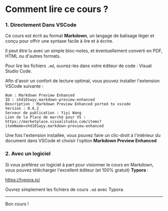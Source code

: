 # Comment lire ce cours ?

### 1. Directement Dans VSCode

Ce cours est écrit au format **Markdown**, un langage de balisage léger et conçu pour offrir une syntaxe facile à lire et à écrire.

Il peut être lu avec un simple bloc-notes, et éventuellement converti en PDF, HTML ou d'autres formats.

Pour lire les fichiers `.md`, ouvrez-les dans votre éditeur de code : Visual Studio Code.

Afin d'avoir un confort de lecture optimal, vous pouvez installer l'extension VSCode suivante :

    Nom : Markdown Preview Enhanced
    ID : shd101wyy.markdown-preview-enhanced
    Description : Markdown Preview Enhanced ported to vscode
    Version : 0.6.2
    Serveur de publication : Yiyi Wang
    Lien de la Place de marché pour VS : https://marketplace.visualstudio.com/items?itemName=shd101wyy.markdown-preview-enhanced

Une fois l'extension installée, vous pouvez faire un clic-droit à l'intérieur du document dans VSCode et choisir l'option **Markdown Preview Enhanced**

### 2. Avec un logiciel

Si vous préférez un logiciel à part pour visionner le cours en Markdown, vous pouvez télécharger l'excellent éditeur (et 100% gratuit) **Typora** :

https://typora.io/

Ouvrez simplement les fichiers de cours `.md` avec Typora.

---

Bon cours !